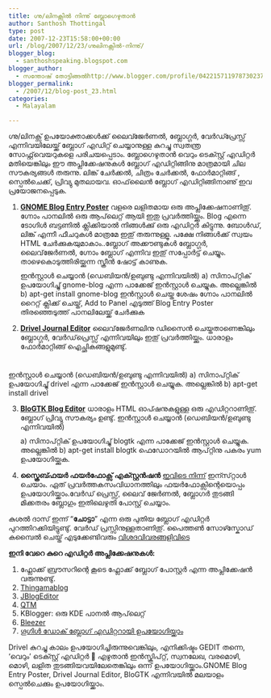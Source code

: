 ```yaml
---
title: ഗ്നു/ലിനക്സില്‍ നിന്നു് ബ്ലോഗെഴുതാന്‍
author: Santhosh Thottingal
type: post
date: 2007-12-23T15:58:00+00:00
url: /blog/2007/12/23/ഗ്നുലിനക്സില്‍-നിന്നു്/
blogger_blog:
  - santhoshspeaking.blogspot.com
blogger_author:
  - സന്തോഷ് തോട്ടിങ്ങല്‍http://www.blogger.com/profile/04221571197873023782noreply@blogger.com
blogger_permalink:
  - /2007/12/blog-post_23.html
categories:
  - Malayalam

---
```

ഗ്നു/ലിനക്സ് ഉപയോക്താക്കള്‍ക്ക് ലൈവ്ജേര്‍ണല്‍, ബ്ലോഗ്ഗര്‍, വേര്‍ഡ്പ്രേസ്സ് എന്നിവയിലേയ്ക്ക് ബ്ലോഗ് എഡിറ്റ് ചെയ്യാനുള്ള കുറച്ചു സ്വതന്ത്ര സോഫ്റ്റ്‌വെയറുകളെ പരിചയപ്പെടാം. ബ്ലോഗെഴുതാന്‍ വെറും ടെക്സ്റ്റ് എഡിറ്റര്‍ മതിയെങ്കിലും ഈ അപ്ലിക്കേഷനുകള്‍ ബ്ലോഗ് എഡിറ്റിങ്ങിനു മാത്രമായി ചില സൗകര്യങ്ങള്‍ തരുന്നു. ലിങ്ക് ചേര്‍ക്കല്‍, ചിത്രം ചേര്‍ക്കല്‍, ഫോര്‍മാറ്റിങ്ങ് , സ്പെല്‍ചെക്ക്, പ്രിവ്യു മുതലായവ. ഓഫ്‌ലൈന്‍ ബ്ലോഗ് എഡിറ്റിങ്ങിനാണു് ഇവ പ്രയോജനപ്പെടുക.

1. [<span style="font-weight: bold;">GNOME Blog Entry Poster</span>][1]
വളരെ ലളിതമായ ഒരു അപ്ലിക്കേഷനാണിതു്. ഗ്നോം പാനലില്‍ ഒരു ആപ്‌ലെറ്റ് ആയി ഇതു പ്രവര്‍ത്തിയ്ക്കും. Blog എന്നെ ടോഗിള്‍ ബട്ടണില്‍ ക്ലിക്കിയാല്‍ നിങ്ങള്‍ക്കു് ഒരു എഡിറ്റര്‍ കിട്ടുന്നു. ബോള്‍ഡ്, ലിങ്ക് എന്നീ ഫീചറുകള്‍ മാത്രമേ ഇതു് തരുന്നുള്ളൂ. പക്ഷേ നിങ്ങള്‍ക്ക് സ്വയം HTML ചേര്‍ക്കുകയുമാകാം..ബ്ലോഗ് അക്കൗണ്ടുകള്‍ ബ്ലോഗ്ഗര്‍, ലൈവ്‌ജേര്‍ണല്‍, ഗ്നോം ബ്ലോഗ് എന്നിവ ഇതു് സപ്പോര്‍ട്ട് ചെയ്യും. താഴെകൊടുത്തിരിയ്ക്കുന്ന സ്ക്രീന്‍ ഷോട്ട് കാണുക.
<a onblur="try {parent.deselectBloggerImageGracefully();} catch(e) {}" href="http://1.bp.blogspot.com/_yXi4s2T6Sz4/R26GvldeYeI/AAAAAAAAABo/MKjMxJ-6drQ/s1600-h/blogtools-1.png"><img style="margin: 0px auto 10px; display: block; text-align: center; cursor: pointer;" src="http://1.bp.blogspot.com/_yXi4s2T6Sz4/R26GvldeYeI/AAAAAAAAABo/MKjMxJ-6drQ/s320/blogtools-1.png" alt="" id="BLOGGER_PHOTO_ID_5147199576198767074" border="0" /></a>
ഇന്‍സ്റ്റാള്‍ ചെയ്യാന്‍ (ഡെബിയന്‍/ഉബുണ്ടു എന്നിവയില്‍)
a) സിനാപ്റ്റിക് ഉപയോഗിച്ചു് gnome-blog എന്ന പാക്കേജ് ഇന്‍സ്റ്റാള്‍ ചെയ്യുക. അല്ലെങ്കില്‍
b) apt-get install gnome-blog
ഇന്‍സ്റ്റാള്‍ ചെയ്ത ശേഷം ഗ്നോം പാനലില്‍ റൈറ്റ് ക്ലിക്ക് ചെയ്ത്, Add to Panel എടുത്ത് Blog Entry Poster തിരഞ്ഞെടുത്ത് പാനലിലേയ്ക്ക് ചേര്‍ക്കുക

2. [<span style="font-weight: bold;">Drivel Journal Editor</span>][2]
ലൈവ്‌ജേര്‍ണലിനു ഡിസൈന്‍ ചെയ്തതാണെങ്കിലും ബ്ലോഗ്ഗര്‍, വേര്‍ഡ്‌‌‌പ്രെസ്സ് എന്നിവയിലും ഇതു് പ്രവര്‍ത്തിയ്ക്കും. ധാരാളം ഫോര്‍മാറ്റിങ്ങ് ഐച്ഛികങ്ങളുമുണ്ടു്.

<div style="text-align: left;">
  <a onblur="try {parent.deselectBloggerImageGracefully();} catch(e) {}" href="http://1.bp.blogspot.com/_yXi4s2T6Sz4/R26HxldeYgI/AAAAAAAAAB4/lsTQRRveI_Q/s1600-h/blogtools-3.png"><img style="margin: 0px auto 10px; display: block; text-align: center; cursor: pointer;" src="http://1.bp.blogspot.com/_yXi4s2T6Sz4/R26HxldeYgI/AAAAAAAAAB4/lsTQRRveI_Q/s320/blogtools-3.png" alt="" id="BLOGGER_PHOTO_ID_5147200710070133250" border="0" /></a><a onblur="try {parent.deselectBloggerImageGracefully();} catch(e) {}" href="http://3.bp.blogspot.com/_yXi4s2T6Sz4/R26IHFdeYhI/AAAAAAAAACA/Wi5r7cc926s/s1600-h/blogtools-4.png"><img style="margin: 0px auto 10px; display: block; text-align: center; cursor: pointer;" src="http://3.bp.blogspot.com/_yXi4s2T6Sz4/R26IHFdeYhI/AAAAAAAAACA/Wi5r7cc926s/s320/blogtools-4.png" alt="" id="BLOGGER_PHOTO_ID_5147201079437320722" border="0" /></a>
</div>

ഇന്‍സ്റ്റാള്‍ ചെയ്യാന്‍ (ഡെബിയന്‍/ഉബുണ്ടു എന്നിവയില്‍)
a) സിനാപ്റ്റിക് ഉപയോഗിച്ചു് drivel എന്ന പാക്കേജ് ഇന്‍സ്റ്റാള്‍ ചെയ്യുക. അല്ലെങ്കില്‍
b) apt-get install drivel

3. [<span style="font-weight: bold;">BloGTK Blog Editor</span>][3]
ധാരാളം HTML ഓപ്ഷനുകളുള്ള ഒരു എഡിറ്ററാണിതു്. ബ്ലോഗ് പ്രിവ്യു സൗകര്യം ഉണ്ടു്.
ഇന്‍സ്റ്റാള്‍ ചെയ്യാന്‍ (ഡെബിയന്‍/ഉബുണ്ടു എന്നിവയില്‍)
<a onblur="try {parent.deselectBloggerImageGracefully();} catch(e) {}" href="http://4.bp.blogspot.com/_yXi4s2T6Sz4/R26HDVdeYfI/AAAAAAAAABw/iDQdzmXodfU/s1600-h/blogtools-2.png"><img style="margin: 0px auto 10px; display: block; text-align: center; cursor: pointer;" src="http://4.bp.blogspot.com/_yXi4s2T6Sz4/R26HDVdeYfI/AAAAAAAAABw/iDQdzmXodfU/s320/blogtools-2.png" alt="" id="BLOGGER_PHOTO_ID_5147199915501183474" border="0" /></a>
a) സിനാപ്റ്റിക് ഉപയോഗിച്ചു് blogtk എന്ന പാക്കേജ് ഇന്‍സ്റ്റാള്‍ ചെയ്യുക. അല്ലെങ്കില്‍
b) apt-get install blogtk
ഫെഡോറയില്‍ ആപ്റ്റിനു പകരം yum ഉപയോഗിയ്ക്കുക.

4. <span style="font-weight: bold;">സ്ക്രൈബ്ഫയര്‍ ഫയര്‍ഫോക്സ് എക്സ്റ്റന്‍ഷന്‍</span>
[ഇവിടെ നിന്ന്][4] ഇന്സ്‌റ്റാള്‍ ചെയാം. ഏത് പ്രവര്‍ത്തകസംവിധാനത്തിലും ഫയര്‍ഫോക്സിന്റെയൊപ്പം ഉപയോഗിയ്ക്കാം.വേര്‍ഡ് പ്രെസ്സ്, ലൈവ്‌ ജേര്‍ണല്‍, ബ്ലോഗര്‍ തുടങ്ങി മിക്കതരം ബ്ലോഗും ഇതിലെഴുതി പോസ്റ്റ് ചെയ്യാം.
<a onblur="try {parent.deselectBloggerImageGracefully();} catch(e) {}" href="http://1.bp.blogspot.com/_yXi4s2T6Sz4/R26InldeYiI/AAAAAAAAACI/aohJg9YGZHQ/s1600-h/blogtools-5"><img style="margin: 0px auto 10px; display: block; text-align: center; cursor: pointer;" src="http://1.bp.blogspot.com/_yXi4s2T6Sz4/R26InldeYiI/AAAAAAAAACI/aohJg9YGZHQ/s320/blogtools-5" alt="" id="BLOGGER_PHOTO_ID_5147201637783069218" border="0" /></a>

കുശല്‍ ദാസ് ഇന്ന് &#8220;<span style="font-weight: bold;">ചോട്ടാ</span>&#8221; എന്ന ഒരു പുതിയ ബ്ലോഗ് എഡിറ്റര്‍ പുറത്തിറക്കിയിട്ടുണ്ടു്. വേര്‍ഡ് പ്രസ്സിനുള്ളതാണിതു്. പൈത്തണ്‍ സോഴ്സ്കോഡ് കമ്പൈല്‍ ചെയ്ത് എടുക്കേണ്ടിവരും [വിശദവിവരങ്ങളിവിടെ][5]

<span style="font-weight: bold;">ഇനി വേറെ കുറെ എഡിറ്റര്‍ അപ്ലിക്കേഷനുകള്‍:</span>
1. ഫ്ലോക്ക് ബ്രൗസറിന്റെ കൂടെ ഫ്ലോക്ക് ബ്ലോഗ് പോസ്റ്റര്‍ എന്ന അപ്ലിക്കേഷന്‍ വരുന്നുണ്ടു്.
2. [Thingamablog][6]
3. [JBlogEditor][7]
4. [QTM][8]
5. KBlogger: ഒരു KDE പാനല്‍ ആപ്‌ലെറ്റ്
6.  [Bleezer][9]
7. [ഗൂഗിള്‍ ഡോക് ബ്ലോഗ് എഡിറ്ററായി ഉപയോഗിയ്ക്കാം][10]

Drivel കുറച്ചു കാലം ഉപയോഗിച്ചിരുന്നുവെങ്കിലും, എനിക്കിഷ്ടം GEDIT തന്നെ, &#8216;വെറും&#8217; ടെക്സ്റ്റ് എഡിറ്റര്‍ 🙂
എഴുതാന്‍ ഇന്‍സ്ക്രിപ്റ്റ്, സ്വനലേഖ, വരമൊഴി, മൊഴി, ലളിത തുടങ്ങിയവയിലേതെങ്കിലും ഒന്ന് ഉപയോഗിയ്ക്കാം.GNOME Blog Entry Poster, Drivel Journal Editor, BloGTK എന്നിവയില്‍ മലയാളം സ്പെല്‍ചെക്കും ഉപയോഗിയ്ക്കാം.

 [1]: http://www.gnome.org/%7Eseth/gnome-blog/
 [2]: http://dropline.net/drivel/
 [3]: http://blogtk.sourceforge.net/faq.php
 [4]: https://addons.mozilla.org/en-US/firefox/addon/1730
 [5]: http://www.kushaldas.in/?p=192
 [6]: http://thingamablog.sourceforge.net/
 [7]: http://www.jblogeditor.com/index.html
 [8]: http://qtm.blogistan.co.uk/
 [9]: http://larryborsato.com/bleezer
 [10]: http://kubasik.net/blog/2007/03/09/google-docs-as-a-blog-editor